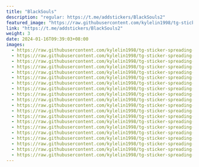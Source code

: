 ```yaml
---
title: "BlackSouls"
description: "regular: https://t.me/addstickers/BlackSouls2"
featured_image: "https://raw.githubusercontent.com/kylelin1998/tg-sticker-spreading-worldwide-images/main/img/2979d714-4a97-4d4b-ac4f-9a83a6052e25.jpg"
link: "https://t.me/addstickers/BlackSouls2"
weight: 3
date: 2024-01-16T09:39:03+08:00
images:
  - https://raw.githubusercontent.com/kylelin1998/tg-sticker-spreading-worldwide-images/main/img/2979d714-4a97-4d4b-ac4f-9a83a6052e25.jpg
  - https://raw.githubusercontent.com/kylelin1998/tg-sticker-spreading-worldwide-images/main/img/81e60de2-ea16-4811-8d7f-60d9759907ae.jpg
  - https://raw.githubusercontent.com/kylelin1998/tg-sticker-spreading-worldwide-images/main/img/45dc821c-ea89-47bb-9644-c02601be2ae9.jpg
  - https://raw.githubusercontent.com/kylelin1998/tg-sticker-spreading-worldwide-images/main/img/b626d9fa-e71d-4b40-a7e0-86e42141df6c.jpg
  - https://raw.githubusercontent.com/kylelin1998/tg-sticker-spreading-worldwide-images/main/img/38981367-9c72-4f32-a0bb-8930474bcbaa.jpg
  - https://raw.githubusercontent.com/kylelin1998/tg-sticker-spreading-worldwide-images/main/img/ed9f5114-a4a8-46b4-b4e8-63a4fcee9fd8.jpg
  - https://raw.githubusercontent.com/kylelin1998/tg-sticker-spreading-worldwide-images/main/img/01169e67-0832-48c6-a8d7-9fe9c079991d.jpg
  - https://raw.githubusercontent.com/kylelin1998/tg-sticker-spreading-worldwide-images/main/img/b1f3910f-1c30-4447-a6c4-dcfe66aed153.jpg
  - https://raw.githubusercontent.com/kylelin1998/tg-sticker-spreading-worldwide-images/main/img/f5038d0f-4505-4197-8b0a-13005aeffece.jpg
  - https://raw.githubusercontent.com/kylelin1998/tg-sticker-spreading-worldwide-images/main/img/e154f353-bb47-4b63-9401-a69c4c0ca195.jpg
  - https://raw.githubusercontent.com/kylelin1998/tg-sticker-spreading-worldwide-images/main/img/12b1baad-062a-4ecc-ad20-1da0593bafd7.jpg
  - https://raw.githubusercontent.com/kylelin1998/tg-sticker-spreading-worldwide-images/main/img/aa7c00af-b1bf-4a6c-b882-9da0684947d3.jpg
  - https://raw.githubusercontent.com/kylelin1998/tg-sticker-spreading-worldwide-images/main/img/e50544b6-4c2c-4aac-86b0-b8745957a453.jpg
  - https://raw.githubusercontent.com/kylelin1998/tg-sticker-spreading-worldwide-images/main/img/2cd6c5b7-f162-4c45-b7ab-b3523c303a7a.jpg
  - https://raw.githubusercontent.com/kylelin1998/tg-sticker-spreading-worldwide-images/main/img/4d33c570-c49e-4fe3-87f4-b6803974e84f.jpg
  - https://raw.githubusercontent.com/kylelin1998/tg-sticker-spreading-worldwide-images/main/img/c3886e15-0798-4e6f-a92e-d5cc0ed79788.jpg
  - https://raw.githubusercontent.com/kylelin1998/tg-sticker-spreading-worldwide-images/main/img/e3768d84-8474-48a9-9a07-484dfa5a5a5d.jpg
  - https://raw.githubusercontent.com/kylelin1998/tg-sticker-spreading-worldwide-images/main/img/519e21e1-6320-4ee9-92ba-ccc10fe39575.jpg
  - https://raw.githubusercontent.com/kylelin1998/tg-sticker-spreading-worldwide-images/main/img/1ae686c0-659b-479e-b680-49e991e77bd6.jpg
  - https://raw.githubusercontent.com/kylelin1998/tg-sticker-spreading-worldwide-images/main/img/1a753322-eb78-474d-b20b-574ac638889d.jpg
---
```


